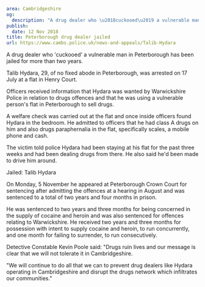 ```yaml
area: Cambridgeshire
og:
  description: "A drug dealer who \u2018cuckooed\u2019 a vulnerable man in Peterborough has been jailed for more than two years."
publish:
  date: 12 Nov 2018
title: Peterborough drug dealer jailed
url: https://www.cambs.police.uk/news-and-appeals/Talib-Hydara
```

A drug dealer who 'cuckooed' a vulnerable man in Peterborough has been jailed for more than two years.

Talib Hydara, 29, of no fixed abode in Peterborough, was arrested on 17 July at a flat in Henry Court.

Officers received information that Hydara was wanted by Warwickshire Police in relation to drugs offences and that he was using a vulnerable person's flat in Peterborough to sell drugs.

A welfare check was carried out at the flat and once inside officers found Hydara in the bedroom. He admitted to officers that he had class A drugs on him and also drugs paraphernalia in the flat, specifically scales, a mobile phone and cash.

The victim told police Hydara had been staying at his flat for the past three weeks and had been dealing drugs from there. He also said he'd been made to drive him around.

Jailed: Talib Hydara

On Monday, 5 November he appeared at Peterborough Crown Court for sentencing after admitting the offences at a hearing in August and was sentenced to a total of two years and four months in prison.

He was sentenced to two years and three months for being concerned in the supply of cocaine and heroin and was also sentenced for offences relating to Warwickshire. He received two years and three months for possession with intent to supply cocaine and heroin, to run concurrently, and one month for failing to surrender, to run consecutively.

Detective Constable Kevin Poole said: "Drugs ruin lives and our message is clear that we will not tolerate it in Cambridgeshire.

"We will continue to do all that we can to prevent drug dealers like Hydara operating in Cambridgeshire and disrupt the drugs network which infiltrates our communities."
